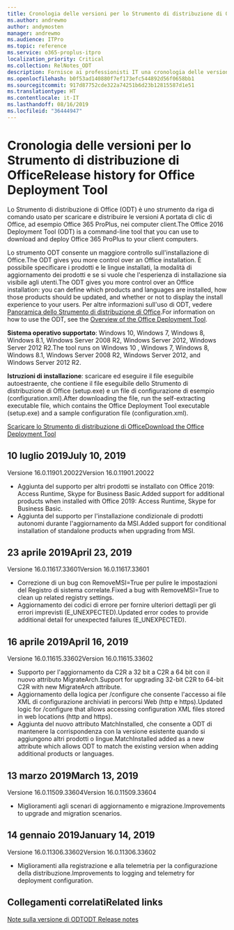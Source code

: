 ```yaml
---
title: Cronologia delle versioni per lo Strumento di distribuzione di Office (ODT)
ms.author: andrewmo
author: andymosten
manager: andrewmo
ms.audience: ITPro
ms.topic: reference
ms.service: o365-proplus-itpro
localization_priority: Critical
ms.collection: RelNotes_ODT
description: Fornisce ai professionisti IT una cronologia delle versioni per lo Strumento di distribuzione di Office (ODT)
ms.openlocfilehash: b0f53ad140880f7ef173efc544892d56f0658bb1
ms.sourcegitcommit: 917d87752cde322a74251b6d23b12815587d1e51
ms.translationtype: HT
ms.contentlocale: it-IT
ms.lasthandoff: 08/16/2019
ms.locfileid: "36444947"
---
```

# <a name="release-history-for-office-deployment-tool"></a><span data-ttu-id="3a5f9-103">Cronologia delle versioni per lo Strumento di distribuzione di Office</span><span class="sxs-lookup"><span data-stu-id="3a5f9-103">Release history for Office Deployment Tool</span></span>

<span data-ttu-id="3a5f9-104">Lo Strumento di distribuzione di Office (ODT) è uno strumento da riga di comando usato per scaricare e distribuire le versioni A portata di clic di Office, ad esempio Office 365 ProPlus, nei computer client.</span><span class="sxs-lookup"><span data-stu-id="3a5f9-104">The Office 2016 Deployment Tool (ODT) is a command-line tool that you can use to download and deploy Office 365 ProPlus to your client computers.</span></span> 


<span data-ttu-id="3a5f9-105">Lo strumento ODT consente un maggiore controllo sull'installazione di Office.</span><span class="sxs-lookup"><span data-stu-id="3a5f9-105">The ODT gives you more control over an Office installation.</span></span> <span data-ttu-id="3a5f9-106">È possibile specificare i prodotti e le lingue installati, la modalità di aggiornamento dei prodotti e se si vuole che l'esperienza di installazione sia visibile agli utenti.</span><span class="sxs-lookup"><span data-stu-id="3a5f9-106">The ODT gives you more control over an Office installation: you can define which products and languages are installed, how those products should be updated, and whether or not to display the install experience to your users.</span></span> <span data-ttu-id="3a5f9-107">Per altre informazioni sull'uso di ODT, vedere [Panoramica dello Strumento di distribuzione di Office](https://docs.microsoft.com/it-IT/deployoffice/overview-of-the-office-2016-deployment-tool).</span><span class="sxs-lookup"><span data-stu-id="3a5f9-107">For information on how to use the ODT, see the [Overview of the Office Deployment Tool](https://docs.microsoft.com/en-us/deployoffice/overview-of-the-office-2016-deployment-tool).</span></span>

 <span data-ttu-id="3a5f9-108">**Sistema operativo supportato**: Windows 10, Windows 7, Windows 8, Windows 8.1, Windows Server 2008 R2, Windows Server 2012, Windows Server 2012 R2.</span><span class="sxs-lookup"><span data-stu-id="3a5f9-108">The tool runs on Windows 10 , Windows 7, Windows 8, Windows 8.1, Windows Server 2008 R2, Windows Server 2012, and Windows Server 2012 R2.</span></span> 
 
 <span data-ttu-id="3a5f9-109">**Istruzioni di installazione**: scaricare ed eseguire il file eseguibile autoestraente, che contiene il file eseguibile dello Strumento di distribuzione di Office (setup.exe) e un file di configurazione di esempio (configuration.xml).</span><span class="sxs-lookup"><span data-stu-id="3a5f9-109">After downloading the file, run the self-extracting executable file, which contains the Office Deployment Tool executable (setup.exe) and a sample configuration file (configuration.xml).</span></span> 

[<span data-ttu-id="3a5f9-110">Scaricare lo Strumento di distribuzione di Office</span><span class="sxs-lookup"><span data-stu-id="3a5f9-110">Download the Office Deployment Tool</span></span>](https://www.microsoft.com/en-us/download/confirmation.aspx?id=49117)


## <a name="july-10-2019"></a><span data-ttu-id="3a5f9-111">10 luglio 2019</span><span class="sxs-lookup"><span data-stu-id="3a5f9-111">July 10, 2019</span></span>

<span data-ttu-id="3a5f9-112">Versione 16.0.11901.20022</span><span class="sxs-lookup"><span data-stu-id="3a5f9-112">Version 16.0.11901.20022</span></span>
- <span data-ttu-id="3a5f9-113">Aggiunta del supporto per altri prodotti se installato con Office 2019: Access Runtime, Skype for Business Basic.</span><span class="sxs-lookup"><span data-stu-id="3a5f9-113">Added support for additional products when installed with Office 2019: Access Runtime, Skype for Business Basic.</span></span>
- <span data-ttu-id="3a5f9-114">Aggiunta del supporto per l'installazione condizionale di prodotti autonomi durante l'aggiornamento da MSI.</span><span class="sxs-lookup"><span data-stu-id="3a5f9-114">Added support for conditional installation of standalone products when upgrading from MSI.</span></span>

## <a name="april-23-2019"></a><span data-ttu-id="3a5f9-115">23 aprile 2019</span><span class="sxs-lookup"><span data-stu-id="3a5f9-115">April 23, 2019</span></span>

<span data-ttu-id="3a5f9-116">Versione 16.0.11617.33601</span><span class="sxs-lookup"><span data-stu-id="3a5f9-116">Version 16.0.11617.33601</span></span>
- <span data-ttu-id="3a5f9-117">Correzione di un bug con RemoveMSI=True per pulire le impostazioni del Registro di sistema correlate.</span><span class="sxs-lookup"><span data-stu-id="3a5f9-117">Fixed a bug with RemoveMSI=True to clean up related registry settings.</span></span>
- <span data-ttu-id="3a5f9-118">Aggiornamento dei codici di errore per fornire ulteriori dettagli per gli errori imprevisti (E_UNEXPECTED).</span><span class="sxs-lookup"><span data-stu-id="3a5f9-118">Updated error codes to provide additional detail for unexpected failures (E_UNEXPECTED).</span></span>

## <a name="april-16-2019"></a><span data-ttu-id="3a5f9-119">16 aprile 2019</span><span class="sxs-lookup"><span data-stu-id="3a5f9-119">April 16, 2019</span></span>

<span data-ttu-id="3a5f9-120">Versione 16.0.11615.33602</span><span class="sxs-lookup"><span data-stu-id="3a5f9-120">Version 16.0.11615.33602</span></span>
- <span data-ttu-id="3a5f9-121">Supporto per l'aggiornamento da C2R a 32 bit a C2R a 64 bit con il nuovo attributo MigrateArch.</span><span class="sxs-lookup"><span data-stu-id="3a5f9-121">Support for upgrading 32-bit C2R to 64-bit C2R with new MigrateArch attribute.</span></span>
- <span data-ttu-id="3a5f9-122">Aggiornamento della logica per /configure che consente l'accesso ai file XML di configurazione archiviati in percorsi Web (http e https).</span><span class="sxs-lookup"><span data-stu-id="3a5f9-122">Updated logic for /configure that allows accessing configuration XML files stored in web locations (http and https).</span></span>
- <span data-ttu-id="3a5f9-123">Aggiunta del nuovo attributo MatchInstalled, che consente a ODT di mantenere la corrispondenza con la versione esistente quando si aggiungono altri prodotti o lingue.</span><span class="sxs-lookup"><span data-stu-id="3a5f9-123">MatchInstalled added as a new attribute which allows ODT to match the existing version when adding additional products or languages.</span></span>

## <a name="march-13-2019"></a><span data-ttu-id="3a5f9-124">13 marzo 2019</span><span class="sxs-lookup"><span data-stu-id="3a5f9-124">March 13, 2019</span></span>

<span data-ttu-id="3a5f9-125">Versione 16.0.11509.33604</span><span class="sxs-lookup"><span data-stu-id="3a5f9-125">Version 16.0.11509.33604</span></span>
- <span data-ttu-id="3a5f9-126">Miglioramenti agli scenari di aggiornamento e migrazione.</span><span class="sxs-lookup"><span data-stu-id="3a5f9-126">Improvements to upgrade and migration scenarios.</span></span>

## <a name="january-14-2019"></a><span data-ttu-id="3a5f9-127">14 gennaio 2019</span><span class="sxs-lookup"><span data-stu-id="3a5f9-127">January 14, 2019</span></span>

<span data-ttu-id="3a5f9-128">Versione 16.0.11306.33602</span><span class="sxs-lookup"><span data-stu-id="3a5f9-128">Version 16.0.11306.33602</span></span>
- <span data-ttu-id="3a5f9-129">Miglioramenti alla registrazione e alla telemetria per la configurazione della distribuzione.</span><span class="sxs-lookup"><span data-stu-id="3a5f9-129">Improvements to logging and telemetry for deployment configuration.</span></span>


## <a name="related-links"></a><span data-ttu-id="3a5f9-130">Collegamenti correlati</span><span class="sxs-lookup"><span data-stu-id="3a5f9-130">Related links</span></span>

[<span data-ttu-id="3a5f9-131">Note sulla versione di ODT</span><span class="sxs-lookup"><span data-stu-id="3a5f9-131">ODT Release notes</span></span>](https://www.microsoft.com/en-us/download/details.aspx?id=49117)